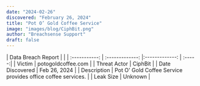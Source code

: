 ```yaml
---
date: "2024-02-26"
discovered: "February 26, 2024"
title: "Pot O’ Gold Coffee Service"
image: "images/blog/CiphBit.png"
author: "Breachsense Support"
draft: false
---
```


| Data Breach Report           |              | 
| :-----------: | :-------------:     |:-------------:    | :-----:|
| Victim      | potogoldcoffee.com      | 
| Threat Actor      | CiphBit      | 
| Date Discovered      | Feb 26, 2024      | 
| Description      | Pot O' Gold Coffee Service provides office coffee services.      | 
| Leak Size      | Unknown      | 

